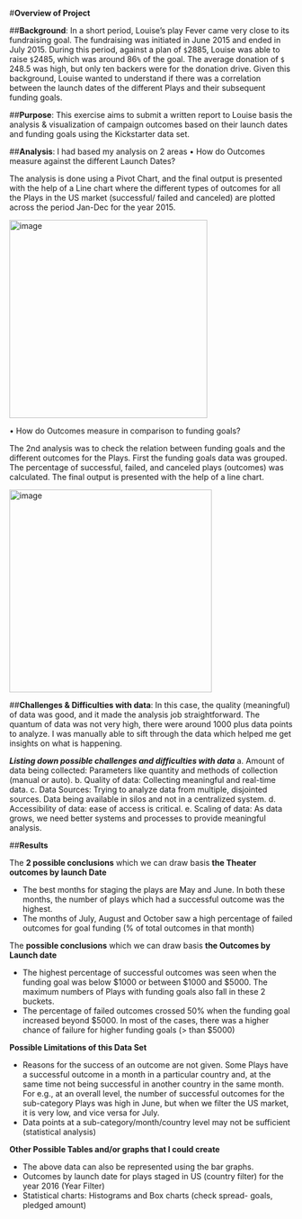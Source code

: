 #**Overview of Project**

##**Background**: In a short period, Louise’s play Fever came very close to its fundraising goal. The fundraising was initiated in June 2015 and ended in July 2015. During this period, against a plan of `$`2885, Louise was able to raise `$`2485, which was around 86`%` of the goal. The average donation of `$` 248.5 was high, but only ten backers were for the donation drive. Given this background, Louise wanted to understand if there was a correlation between the launch dates of the different Plays and their subsequent funding goals.

##**Purpose**: This exercise aims to submit a written report to Louise basis the analysis & visualization of campaign outcomes based on their launch dates and funding goals using the Kickstarter data set.

##**Analysis**: I had based my analysis on 2 areas
•	How do Outcomes measure against the different Launch Dates?

The analysis is done using a Pivot Chart, and the final output is presented with the help of a Line chart where the different types of outcomes for all the Plays in the US market (successful/ failed and canceled) are plotted across the period Jan-Dec for the year 2015.

<img width="352" alt="image" src="https://user-images.githubusercontent.com/111800568/187573440-4e1359d2-73d8-428e-8443-d52c44044dc0.png">

•	How do Outcomes measure in comparison to funding goals?

The 2nd analysis was to check the relation between funding goals and the different outcomes for the Plays. First the funding goals data was grouped. The percentage of successful, failed, and canceled plays (outcomes) was calculated. The final output is presented with the help of a line chart.

<img width="360" alt="image" src="https://user-images.githubusercontent.com/111800568/187573546-329c2736-1133-47a6-b475-e82f0d23c83e.png">

##**Challenges & Difficulties with data**: In this case, the quality (meaningful) of data was good, and it made the analysis job straightforward. The quantum of data was not very high, there were around 1000 plus data points to analyze. I was manually able to sift through the data which helped me get insights on what is happening. 

***Listing down possible challenges and difficulties with data***
a.	Amount of data being collected: Parameters like quantity and methods of collection (manual or auto).
b.	Quality of data: Collecting meaningful and real-time data. 
c.	Data Sources: Trying to analyze data from multiple, disjointed sources. Data being available in silos and not in a centralized system.
d.	Accessibility of data: ease of access is critical.
e.	Scaling of data: As data grows, we need better systems and processes to provide meaningful analysis.


##**Results**

The **2 possible conclusions** which we can draw basis **the Theater outcomes by launch Date**
-	The best months for staging the plays are May and June. In both these months, the number of plays which had a successful outcome was the highest. 
-	The months of July, August and October saw a high percentage of failed outcomes for goal funding (% of total outcomes in that month)

The **possible conclusions** which we can draw basis **the Outcomes by Launch date**
-	The highest percentage of successful outcomes was seen when the funding goal was below $1000 or between $1000 and $5000. The maximum numbers of Plays with funding goals also fall in these 2 buckets.
-	The percentage of failed outcomes crossed 50% when the funding goal increased beyond $5000. In most of the cases, there was a higher chance of failure for higher funding goals (> than $5000)

**Possible Limitations of this Data Set**
-	Reasons for the success of an outcome are not given. Some Plays have a successful outcome in a month in a particular country and, at the same time not being successful in another country in the same month. For e.g., at an overall level, the number of successful outcomes for the sub-category Plays was high in June, but when we filter the US market, it is very low, and vice versa for July.
-	Data points at a sub-category/month/country level may not be sufficient (statistical analysis)

**Other Possible Tables and/or graphs that I could create**
-	The above data can also be represented using the bar graphs.
-	Outcomes by launch date for plays staged in US (country filter) for the year 2016 (Year Filter)
-	Statistical charts: Histograms and Box charts (check spread- goals, pledged amount)



